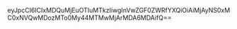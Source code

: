 eyJpcCI6ICIxMDQuMjEuOTIuMTkzIiwgInVwZGF0ZWRfYXQiOiAiMjAyNS0xMC0xNVQwMDozMTo0My44MTMwMjArMDA6MDAifQ==